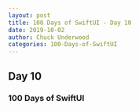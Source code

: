 ```yaml
---
layout: post
title: 100 Days of SwiftUI - Day 10
date: 2019-10-02
author: Chuck Underwood
categories: 100-Days-of-SwiftUI
---
```


## Day 10
### 100 Days of SwiftUI


```swift

```


